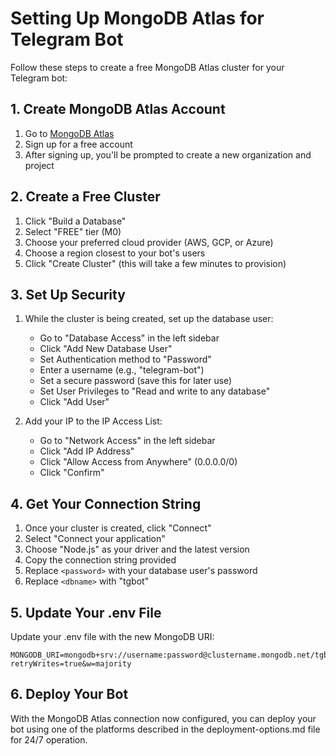 # Setting Up MongoDB Atlas for Telegram Bot

Follow these steps to create a free MongoDB Atlas cluster for your Telegram bot:

## 1. Create MongoDB Atlas Account

1. Go to [MongoDB Atlas](https://www.mongodb.com/cloud/atlas/register)
2. Sign up for a free account
3. After signing up, you'll be prompted to create a new organization and project

## 2. Create a Free Cluster

1. Click "Build a Database"
2. Select "FREE" tier (M0)
3. Choose your preferred cloud provider (AWS, GCP, or Azure)
4. Choose a region closest to your bot's users
5. Click "Create Cluster" (this will take a few minutes to provision)

## 3. Set Up Security

1. While the cluster is being created, set up the database user:
   - Go to "Database Access" in the left sidebar
   - Click "Add New Database User"
   - Set Authentication method to "Password"
   - Enter a username (e.g., "telegram-bot")
   - Set a secure password (save this for later use)
   - Set User Privileges to "Read and write to any database"
   - Click "Add User"

2. Add your IP to the IP Access List:
   - Go to "Network Access" in the left sidebar
   - Click "Add IP Address"
   - Click "Allow Access from Anywhere" (0.0.0.0/0)
   - Click "Confirm"

## 4. Get Your Connection String

1. Once your cluster is created, click "Connect"
2. Select "Connect your application"
3. Choose "Node.js" as your driver and the latest version
4. Copy the connection string provided 
5. Replace `<password>` with your database user's password
6. Replace `<dbname>` with "tgbot"

## 5. Update Your .env File

Update your .env file with the new MongoDB URI:

```
MONGODB_URI=mongodb+srv://username:password@clustername.mongodb.net/tgbot?retryWrites=true&w=majority
```

## 6. Deploy Your Bot

With the MongoDB Atlas connection now configured, you can deploy your bot using one of the platforms described in the deployment-options.md file for 24/7 operation. 